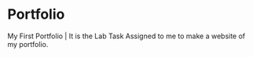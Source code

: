 # Portfolio
My First Portfolio | It is the Lab Task Assigned to me to make a website of my portfolio.
